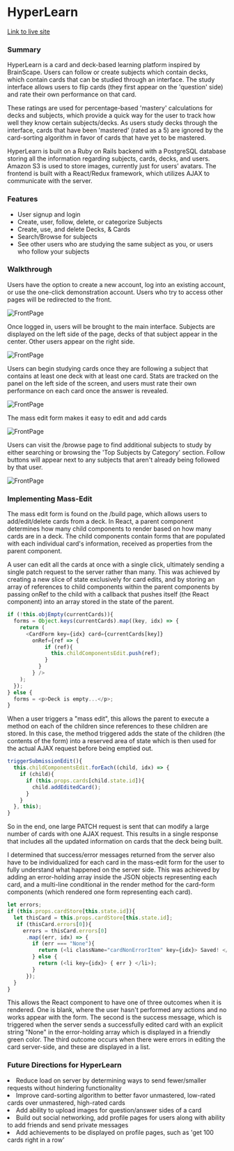 # HyperLearn

[Link to live site](http://hyper-learn.herokuapp.com/#/)

### Summary

HyperLearn is a card and deck-based learning platform inspired by BrainScape. Users can follow or create subjects which contain decks, which contain cards that can be studied through an interface. The study interface allows users to flip cards (they first appear on the 'question' side) and rate their own performance on that card.

These ratings are used for percentage-based 'mastery' calculations for decks and subjects, which provide a quick way for the user to track how well they know certain subjects/decks. As users study decks through the interface, cards that have been 'mastered' (rated as a 5) are ignored by the card-sorting algorithm in favor of cards that have yet to be mastered.

HyperLearn is built on a Ruby on Rails backend with a PostgreSQL database storing all the information regarding subjects, cards, decks, and users. Amazon S3 is used to store images, currently just for users' avatars. The frontend is built with a React/Redux framework, which utilizes AJAX to communicate with the server.

### Features

* User signup and login
* Create, user, follow, delete, or categorize Subjects
* Create, use, and delete Decks, & Cards
* Search/Browse for subjects
* See other users who are studying the same subject as you, or users who follow your subjects

### Walkthrough

Users have the option to create a new account, log into an existing account, or use the one-click demonstration account. Users who try to access other pages will be redirected to the front.

![FrontPage](https://github.com/wilsontheory/HyperLearn/blob/master/docs/screens/ss1.png)

Once logged in, users will be brought to the main interface. Subjects are displayed on the left side of the page, decks of that subject appear in the center. Other users appear on the right side.

![FrontPage](https://github.com/wilsontheory/HyperLearn/blob/master/docs/screens/ss2.png)

Users can begin studying cards once they are following a subject that contains at least one deck with at least one card. Stats are tracked on the panel on the left side of the screen, and users must rate their own performance on each card once the answer is revealed.

![FrontPage](https://github.com/wilsontheory/HyperLearn/blob/master/docs/screens/ss3.png)

The mass edit form makes it easy to edit and add cards

![FrontPage](https://github.com/wilsontheory/HyperLearn/blob/master/docs/screens/ss4.png)

Users can visit the /browse page to find additional subjects to study by either searching or browsing the 'Top Subjects by Category' section. Follow buttons will appear next to any subjects that aren't already being followed by that user.

![FrontPage](https://github.com/wilsontheory/HyperLearn/blob/master/docs/screens/ss5.png)



### Implementing Mass-Edit

The mass edit form is found on the /build page, which allows users to add/edit/delete cards from a deck. In React, a parent component determines how many child components to render based on how many cards are in a deck. The child components contain forms that are populated with each individual card's information, received as properties from the parent component.

A user can edit all the cards at once with a single click, ultimately sending a single patch request to the server rather than many. This was achieved by creating a new slice of state exclusively for card edits, and by storing an array of references to child components within the parent components by passing onRef to the child with a callback that pushes itself (the React component) into an array stored in the state of the parent.

```javascript
if (!this.objEmpty(currentCards)){
  forms = Object.keys(currentCards).map((key, idx) => {
    return (
      <CardForm key={idx} card={currentCards[key]}
        onRef={ref => {
            if (ref){
              this.childComponentsEdit.push(ref);
            }
          }
        } />
    );
  });
} else {
  forms = <p>Deck is empty...</p>;
}
```

When a user triggers a "mass edit", this allows the parent to execute a method on each of the children since references to these children are stored. In this case, the method triggered adds the state of the children (the contents of the form) into a reserved area of state which is then used for the actual AJAX request before being emptied out.

```javascript
triggerSubmissionEdit(){
  this.childComponentsEdit.forEach((child, idx) => {
    if (child){
      if (this.props.cards[child.state.id]){
        child.addEditedCard();
      }
    }
  }, this);
}
```

So in the end, one large PATCH request is sent that can modify a large number of cards with one AJAX request. This results in a single response that includes all the updated information on cards that the deck being built.

I determined that success/error messages returned from the server also have to be individualized for each card in the mass-edit form for the user to fully understand what happened on the server side. This was achieved by adding an error-holding array inside the JSON objects representing each card, and a multi-line conditional in the render method for the card-form components (which rendered one form representing each card).

```javascript
let errors;
if (this.props.cardStore[this.state.id]){
  let thisCard = this.props.cardStore[this.state.id];
   if (thisCard.errors[0]){
     errors = thisCard.errors[0]
      .map((err, idx) => {
        if (err === "None"){
          return (<li className="cardNonErrorItem" key={idx}> Saved! </li>);
        } else {
          return (<li key={idx}> { err } </li>);
        }
      });
  }
}
```
This allows the React component to have one of three outcomes when it is rendered. One is blank, where the user hasn't performed any actions and no works appear with the form. The second is the success message, which is triggered when the server sends a successfully edited card with an explicit string "None" in the error-holding array which is displayed in a friendly green color. The third outcome occurs when there were errors in editing the card server-side, and these are displayed in a list.

### Future Directions for HyperLearn

<li>Reduce load on server by determining ways to send fewer/smaller requests without hindering functionality</li>

<li>Improve card-sorting algorithm to better favor unmastered, low-rated cards over unmastered, high-rated cards</li>

<li>Add ability to upload images for question/answer sides of a card</li>

<li>Build out social networking, add profile pages for users along with ability to add friends and send private messages</li>

<li>Add achievements to be displayed on profile pages, such as 'get 100 cards right in a row'</li>
